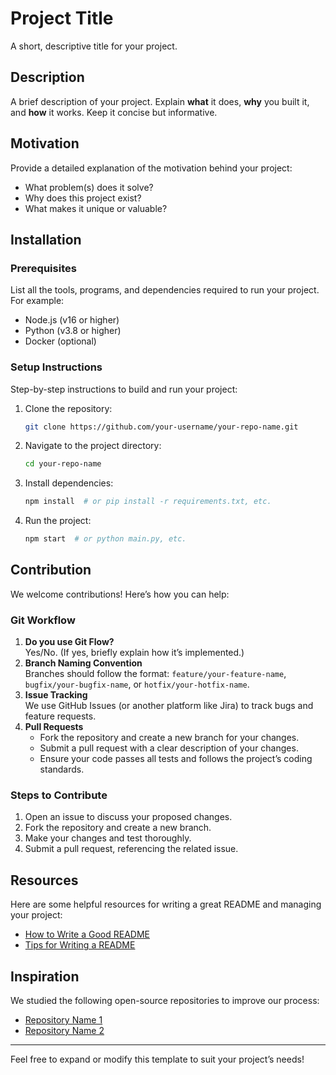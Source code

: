 # Project Title

A short, descriptive title for your project.

## Description

A brief description of your project. Explain **what** it does, **why** you built it, and **how** it works. Keep it concise but informative.

## Motivation

Provide a detailed explanation of the motivation behind your project:
- What problem(s) does it solve?
- Why does this project exist?
- What makes it unique or valuable?

## Installation

### Prerequisites

List all the tools, programs, and dependencies required to run your project. For example:
- Node.js (v16 or higher)
- Python (v3.8 or higher)
- Docker (optional)

### Setup Instructions

Step-by-step instructions to build and run your project:
1. Clone the repository:
   ```bash
   git clone https://github.com/your-username/your-repo-name.git
   ```
2. Navigate to the project directory:
   ```bash
   cd your-repo-name
   ```
3. Install dependencies:
   ```bash
   npm install  # or pip install -r requirements.txt, etc.
   ```
4. Run the project:
   ```bash
   npm start  # or python main.py, etc.
   ```

## Contribution

We welcome contributions! Here’s how you can help:

### Git Workflow
1. **Do you use Git Flow?**  
   Yes/No. (If yes, briefly explain how it’s implemented.)
2. **Branch Naming Convention**  
   Branches should follow the format: `feature/your-feature-name`, `bugfix/your-bugfix-name`, or `hotfix/your-hotfix-name`.
3. **Issue Tracking**  
   We use GitHub Issues (or another platform like Jira) to track bugs and feature requests.
4. **Pull Requests**  
   - Fork the repository and create a new branch for your changes.
   - Submit a pull request with a clear description of your changes.
   - Ensure your code passes all tests and follows the project’s coding standards.

### Steps to Contribute
1. Open an issue to discuss your proposed changes.
2. Fork the repository and create a new branch.
3. Make your changes and test thoroughly.
4. Submit a pull request, referencing the related issue.

## Resources

Here are some helpful resources for writing a great README and managing your project:
- [How to Write a Good README](https://www.makeareadme.com/)
- [Tips for Writing a README](https://dev.to/merlos/how-to-write-a-good-readme-bog)

## Inspiration

We studied the following open-source repositories to improve our process:
- [Repository Name 1](https://github.com/example/repo1)
- [Repository Name 2](https://github.com/example/repo2)

---

Feel free to expand or modify this template to suit your project’s needs!
